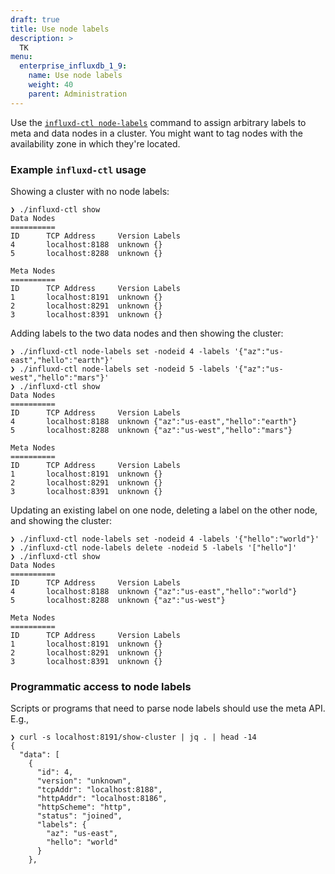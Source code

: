 ```yaml
---
draft: true
title: Use node labels
description: >
  TK
menu:
  enterprise_influxdb_1_9:
    name: Use node labels
    weight: 40
    parent: Administration
---
```


Use the [`influxd-ctl node-labels`](/enterprise_influxdb/v1.9/administration/cluster-commands/#node-labels) command to assign arbitrary labels to meta and data nodes in a cluster.
You might want to tag nodes with the availability zone in which they're located.

### Example `influxd-ctl` usage

Showing a cluster with no node labels:

```
❯ ./influxd-ctl show
Data Nodes
==========
ID      TCP Address     Version Labels
4       localhost:8188  unknown {}
5       localhost:8288  unknown {}

Meta Nodes
==========
ID      TCP Address     Version Labels
1       localhost:8191  unknown {}
2       localhost:8291  unknown {}
3       localhost:8391  unknown {}
```

Adding labels to the two data nodes and then showing the cluster:

```
❯ ./influxd-ctl node-labels set -nodeid 4 -labels '{"az":"us-east","hello":"earth"}'
❯ ./influxd-ctl node-labels set -nodeid 5 -labels '{"az":"us-west","hello":"mars"}'
❯ ./influxd-ctl show
Data Nodes
==========
ID      TCP Address     Version Labels
4       localhost:8188  unknown {"az":"us-east","hello":"earth"}
5       localhost:8288  unknown {"az":"us-west","hello":"mars"}

Meta Nodes
==========
ID      TCP Address     Version Labels
1       localhost:8191  unknown {}
2       localhost:8291  unknown {}
3       localhost:8391  unknown {}
```

Updating an existing label on one node, deleting a label on the other node, and showing the cluster:

```
❯ ./influxd-ctl node-labels set -nodeid 4 -labels '{"hello":"world"}'
❯ ./influxd-ctl node-labels delete -nodeid 5 -labels '["hello"]'
❯ ./influxd-ctl show
Data Nodes
==========
ID      TCP Address     Version Labels
4       localhost:8188  unknown {"az":"us-east","hello":"world"}
5       localhost:8288  unknown {"az":"us-west"}

Meta Nodes
==========
ID      TCP Address     Version Labels
1       localhost:8191  unknown {}
2       localhost:8291  unknown {}
3       localhost:8391  unknown {}
```

### Programmatic access to node labels

Scripts or programs that need to parse node labels should use the meta API. E.g.,

```
❯ curl -s localhost:8191/show-cluster | jq . | head -14
{
  "data": [
    {
      "id": 4,
      "version": "unknown",
      "tcpAddr": "localhost:8188",
      "httpAddr": "localhost:8186",
      "httpScheme": "http",
      "status": "joined",
      "labels": {
        "az": "us-east",
        "hello": "world"
      }
    },
```
